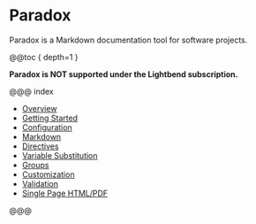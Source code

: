 # Paradox

Paradox is a Markdown documentation tool for software projects.

@@toc { depth=1 }

**Paradox is NOT supported under the Lightbend subscription.**

@@@ index

* [Overview](overview.md)
* [Getting Started](getting-started.md)
* [Configuration](configuration.md)
* [Markdown](markdown.md)
* [Directives](directives/index.md)
* [Variable Substitution](variable-substitution.md)
* [Groups](groups.md)
* [Customization](customization/index.md)
* [Validation](validation.md)
* [Single Page HTML/PDF](single.md)
 
@@@
